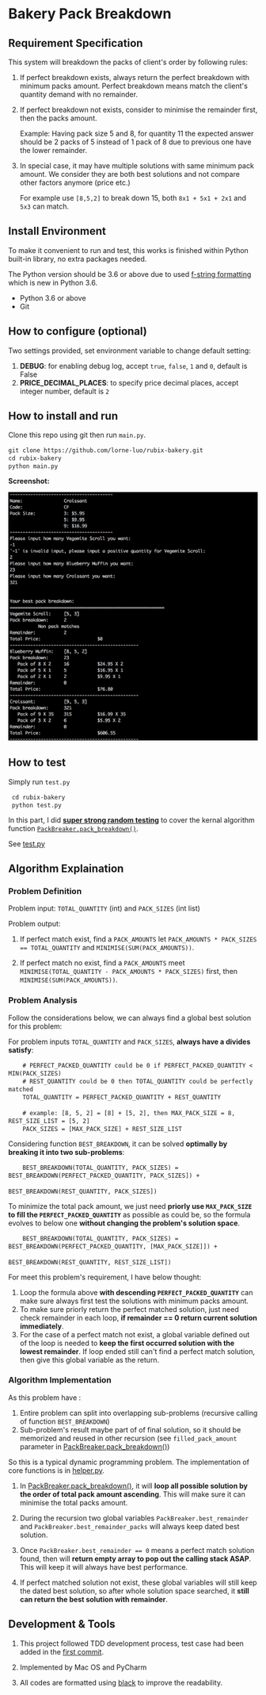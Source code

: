 # Bakery Pack Breakdown

## Requirement Specification
This system will breakdown the packs of client's order by following rules:

1. If perfect breakdown exists, always return the perfect breakdown with minimum packs amount. Perfect breakdown means match the client's quantity demand with no remainder.

2. If perfect breakdown not exists, consider to minimise the remainder first, then the packs amount.
    
    Example: Having pack size 5 and 8, for quantity 11 the expected answer should be 2 packs of 5 instead of 1 pack of 8 due to previous one have the lower remainder.
    
3. In special case, it may have multiple solutions with same minimum pack amount. We consider they are both best solutions and not compare other factors anymore (price etc.)
    
    For example use `[8,5,2]` to break down 15, both `8x1 + 5x1 + 2x1` and `5x3` can match. 
     
## Install Environment
To make it convenient to run and test, this works is finished within Python built-in library, no extra packages needed.

The Python version should be 3.6 or above due to used [f-string formatting](https://docs.python.org/3/reference/lexical_analysis.html#f-strings) which is new in Python 3.6.
- Python 3.6 or above
- Git

## How to configure (optional)

Two settings provided, set environment variable to change default setting:

1. **DEBUG**: for enabling debug log, accept `true`, `false`, `1` and `0`, default is False
2. **PRICE_DECIMAL_PLACES**: to specify price decimal places, accept integer number, default is `2`

## How to install and run
Clone this repo using git then run `main.py`.

 ```
 git clone https://github.com/lorne-luo/rubix-bakery.git
 cd rubix-bakery
 python main.py
 ```
 **Screenshot:**
 
 ![](screenshot.png)
 
## How to test
Simply run `test.py`
```
 cd rubix-bakery
 python test.py
 ```
In this part, I did [**super strong random testing**](https://github.com/lorne-luo/rubix-bakery/blob/master/test.py#L42) to cover the kernal algorithm function [`PackBreaker.pack_breakdown()`](https://github.com/lorne-luo/rubix-bakery/blob/master/helper.py#L31). 

See [test.py](https://github.com/lorne-luo/rubix-bakery/blob/master/test.py#L42)

## Algorithm Explaination
### Problem Definition

Problem input: `TOTAL_QUANTITY` (int) and `PACK_SIZES` (int list)

Problem output: 

1. If perfect match exist, find a `PACK_AMOUNTS` let `PACK_AMOUNTS * PACK_SIZES == TOTAL_QUANTITY` and `MINIMISE(SUM(PACK_AMOUNTS))`.

2. If perfect match no exist, find a `PACK_AMOUNTS` meet `MINIMISE(TOTAL_QUANTITY - PACK_AMOUNTS * PACK_SIZES)` first, then `MINIMISE(SUM(PACK_AMOUNTS))`.

### Problem Analysis

Follow the considerations below, we can always find a global best solution for this problem:


For problem inputs `TOTAL_QUANTITY` and `PACK_SIZES`, **always have a divides satisfy**:
```
    # PERFECT_PACKED_QUANTITY could be 0 if PERFECT_PACKED_QUANTITY < MIN(PACK_SIZES)
    # REST_QUANTITY could be 0 then TOTAL_QUANTITY could be perfectly matched 
    TOTAL_QUANTITY = PERFECT_PACKED_QUANTITY + REST_QUANTITY  
    
    # example: [8, 5, 2] = [8] + [5, 2], then MAX_PACK_SIZE = 8, REST_SIZE_LIST = [5, 2]
    PACK_SIZES = [MAX_PACK_SIZE] + REST_SIZE_LIST 
```

Considering function `BEST_BREAKDOWN`, it can be solved **optimally by breaking it into two sub-problems**:
```
    BEST_BREAKDOWN(TOTAL_QUANTITY, PACK_SIZES) = BEST_BREAKDOWN(PERFECT_PACKED_QUANTITY, PACK_SIZES]) + 
                                                 BEST_BREAKDOWN(REST_QUANTITY, PACK_SIZES])
```

To minimize the total pack amount, we just need **priorly use `MAX_PACK_SIZE` to fill the `PERFECT_PACKED_QUANTITY`** as possible as could be, so the formula evolves to below one **without changing the problem's solution space**. 
```
    BEST_BREAKDOWN(TOTAL_QUANTITY, PACK_SIZES) = BEST_BREAKDOWN(PERFECT_PACKED_QUANTITY, [MAX_PACK_SIZE]]) +
                                                 BEST_BREAKDOWN(REST_QUANTITY, REST_SIZE_LIST])
```

For meet this problem's requirement, I have below thought:
1. Loop the formula above **with descending `PERFECT_PACKED_QUANTITY`** can make sure always first test the solutions with minimum packs amount.
2. To make sure priorly return the perfect matched solution, just need check remainder in each loop, **if remainder == 0 return current solution immediately**.
3. For the case of a perfect match not exist, a global variable defined out of the loop is needed to **keep the first occurred solution with the lowest remainder**. If loop ended still can't find a perfect match solution, then give this global variable as the return.

### Algorithm Implementation
As this problem have :
1. Entire problem can split into overlapping sub-problems (recursive calling of function `BEST_BREAKDOWN`)
2. Sub-problem's result maybe part of of final solution, so it should be memorized and reused in other recursion (see `filled_pack_amount` parameter in [PackBreaker.pack_breakdown()](https://github.com/lorne-luo/rubix-bakery/blob/master/helper.py#L30))

So this is a typical dynamic programming problem. The implementation of core functions is in [helper.py](https://github.com/lorne-luo/rubix-bakery/blob/master/helper.py).

1. In [PackBreaker.pack_breakdown()](https://github.com/lorne-luo/rubix-bakery/blob/master/helper.py#L30), it will **loop all possible solution by the order of total pack amount ascending**. 
This will make sure it can minimise the total packs amount.

2. During the recursion two global variables `PackBreaker.best_remainder` and `PackBreaker.best_remainder_packs` will always keep dated best solution.

3. Once `PackBreaker.best_remainder == 0` means a perfect match solution found, then will **return empty array to pop out the calling stack ASAP**. 
This will keep it will always have best performance.

4. If perfect matched solution not exist, these global variables will still keep the dated best solution, so after whole solution space searched, it **still can return the best solution with remainder**.

## Development & Tools

1. This project followed TDD development process, test case had been added in the [first commit](https://github.com/lorne-luo/rubix-bakery/commit/63badd3b8767b34ee9204c31cccb988f09be6feb).

2. Implemented by Mac OS and PyCharm

3. All codes are formatted using [black](https://github.com/python/black) to improve the readability. 
